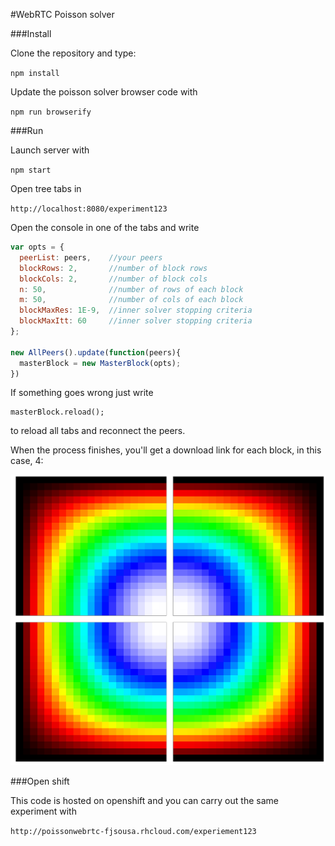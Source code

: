 #WebRTC Poisson solver

###Install

Clone the repository and type:

`npm install`

Update the poisson solver browser code with

`npm run browserify`

###Run

Launch server with 

`npm start`

Open tree tabs in 

`http://localhost:8080/experiment123`

Open the console in one of the tabs and write 

```Javascript
var opts = {
  peerList: peers,    //your peers
  blockRows: 2,       //number of block rows 
  blockCols: 2,       //number of block cols
  n: 50,              //number of rows of each block 
  m: 50,              //number of cols of each block
  blockMaxRes: 1E-9,  //inner solver stopping criteria 
  blockMaxItt: 60     //inner solver stopping criteria 
};

new AllPeers().update(function(peers){
  masterBlock = new MasterBlock(opts);
})
```

If something goes wrong just write

```
masterBlock.reload();
```

to reload all tabs and reconnect the peers.

When the process finishes, you'll get a download link for each block, in this case, 4:

![Solution](https://raw.githubusercontent.com/fjsousa/poisson-rtc/master/docs/solution.png "Solution")

###Open shift

This code is hosted on openshift and you can carry out the same experiment with

`
http://poissonwebrtc-fjsousa.rhcloud.com/experiement123
`




